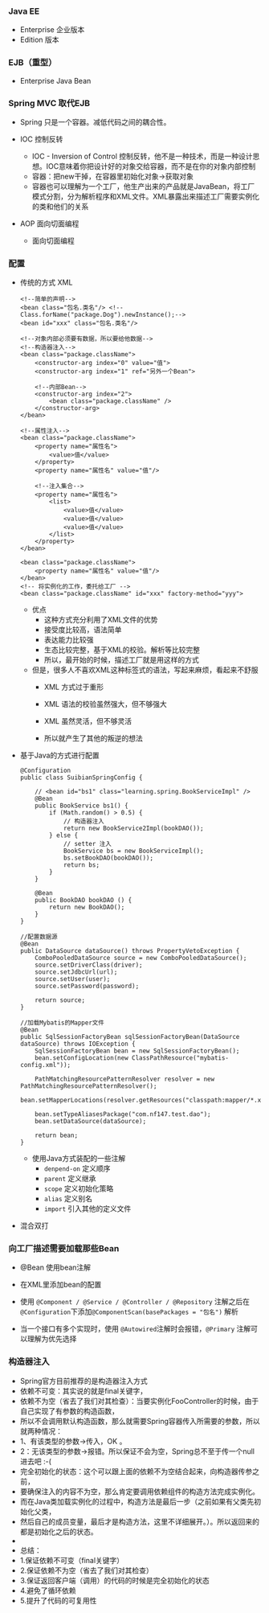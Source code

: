 ### Java EE
- Enterprise 企业版本
- Edition 版本
### EJB（重型）
- Enterprise Java Bean
### Spring MVC 取代EJB
- Spring 只是一个容器。减低代码之间的耦合性。
- IOC 控制反转
    - IOC - Inversion of Control 控制反转，他不是一种技术，而是一种设计思想。IOC意味着你把设计好的对象交给容器，而不是在你的对象内部控制
    - 容器：把new干掉，在容器里初始化对象->获取对象
    - 容器也可以理解为一个工厂，他生产出来的产品就是JavaBean，将工厂模式分割，分为解析程序和XML文件。XML暴露出来描述工厂需要实例化的类和他们的关系

- AOP 面向切面编程
    - 面向切面编程
### 配置
- 传统的方式 XML
    ```
    <!--简单的声明-->
    <bean class="包名.类名"/> <!--Class.forName("package.Dog").newInstance();-->
    <bean id="xxx" class="包名.类名"/>

    <!--对象内部必须要有数据，所以要给他数据-->
    <!--构造器注入-->
    <bean class="package.className">
        <constructor-arg index="0" value="值">
        <constructor-arg index="1" ref="另外一个Bean">

        <!--内部Bean-->
        <constructor-arg index="2">
            <bean class="package.className" />
        </constructor-arg>
    </bean>

    <!--属性注入-->
    <bean class="package.className">
        <property name="属性名">
            <value>值</value>
        </property>
        <property name="属性名" value="值"/>

        <!--注入集合-->
        <property name="属性名">
            <list>
                <value>值</value>
                <value>值</value>
                <value>值</value>
            </list>
        </property>
    </bean>

    <bean class="package.className">
        <property name="属性名" value="值"/>
    </bean>
    <!-- 将实例化的工作，委托给工厂 -->
    <bean class="package.className" id="xxx" factory-method="yyy">
    ```

    - 优点
        - 这种方式充分利用了XML文件的优势
        - 接受度比较高，语法简单
        - 表达能力比较强
        - 生态比较完整，基于XML的校验。解析等比较完整
        - 所以，最开始的时候，描述工厂就是用这样的方式
    - 但是，很多人不喜欢XML这种标签式的语法，写起来麻烦，看起来不舒服
        - XML 方式过于重形
        - XML 语法的校验虽然强大，但不够强大
        - XML 虽然灵活，但不够灵活

        - 所以就产生了其他的叛逆的想法
- 基于Java的方式进行配置
    ```
    @Configuration
    public class SuibianSpringConfig {

        // <bean id="bs1" class="learning.spring.BookServiceImpl" />
        @Bean
        public BookService bs1() {
            if (Math.random() > 0.5) {
                // 构造器注入
                return new BookService2Impl(bookDAO());
            } else {
                // setter 注入
                BookService bs = new BookServiceImpl();
                bs.setBookDAO(bookDAO());
                return bs;
            }
        }

        @Bean
        public BookDAO bookDAO () {
            return new BookDAO();
        }
    }

    //配置数据源
    @Bean
    public DataSource dataSource() throws PropertyVetoException {
        ComboPooledDataSource source = new ComboPooledDataSource();
        source.setDriverClass(driver);
        source.setJdbcUrl(url);
        source.setUser(user);
        source.setPassword(password);

        return source;
    }

    //加载Mybatis的Mapper文件
    @Bean
    public SqlSessionFactoryBean sqlSessionFactoryBean(DataSource dataSource) throws IOException {
        SqlSessionFactoryBean bean = new SqlSessionFactoryBean();
        bean.setConfigLocation(new ClassPathResource("mybatis-config.xml"));

        PathMatchingResourcePatternResolver resolver = new PathMatchingResourcePatternResolver();
        bean.setMapperLocations(resolver.getResources("classpath:mapper/*.xml"));

        bean.setTypeAliasesPackage("com.nf147.test.dao");
        bean.setDataSource(dataSource);

        return bean;
    }
    ```
    - 使用Java方式装配的一些注解
        - ` denpend-on ` 定义顺序
        - ` parent ` 定义继承
        - ` scope ` 定义初始化策略
        - ` alias ` 定义别名
        - ` import ` 引入其他的定义文件
- 混合双打
### 向工厂描述需要加载那些Bean
- @Bean 使用bean注解
- <bean> 在XML里添加bean的配置
- 使用 ` @Component / @Service / @Controller / @Repository ` 注解之后在` @Configuration `下添加` @ComponentScan(basePackages = "包名") ` 解析

- 当一个接口有多个实现时，使用 ` @Autowired `注解时会报错，` @Primary ` 注解可以理解为优先选择

### 构造器注入
* Spring官方目前推荐的是构造器注入方式
* 依赖不可变：其实说的就是final关键字，
* 依赖不为空（省去了我们对其检查）：当要实例化FooController的时候，由于自己实现了有参数的构造函数，
* 所以不会调用默认构造函数，那么就需要Spring容器传入所需要的参数，所以就两种情况：
* 1、有该类型的参数->传入，OK 。
* 2：无该类型的参数->报错。所以保证不会为空，Spring总不至于传一个null进去吧 :-(
* 完全初始化的状态：这个可以跟上面的依赖不为空结合起来，向构造器传参之前，
* 要确保注入的内容不为空，那么肯定要调用依赖组件的构造方法完成实例化。
* 而在Java类加载实例化的过程中，构造方法是最后一步（之前如果有父类先初始化父类，
* 然后自己的成员变量，最后才是构造方法，这里不详细展开。）。所以返回来的都是初始化之后的状态。
*
* 总结：
* 1.保证依赖不可变（final关键字）
* 2.保证依赖不为空（省去了我们对其检查）
* 3.保证返回客户端（调用）的代码的时候是完全初始化的状态
* 4.避免了循环依赖
* 5.提升了代码的可复用性
